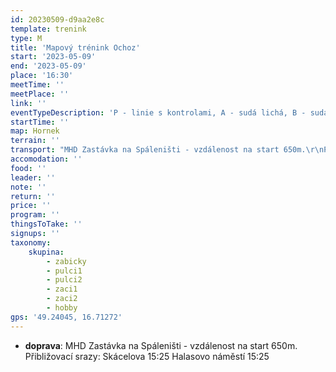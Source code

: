 ```yaml
---
id: 20230509-d9aa2e8c
template: trenink
type: M
title: 'Mapový trénink Ochoz'
start: '2023-05-09'
end: '2023-05-09'
place: '16:30'
meetTime: ''
meetPlace: ''
link: ''
eventTypeDescription: 'P - linie s kontrolami, A - sudá lichá, B - sudá lichá, C - azimuty, K - azimuty'
startTime: ''
map: Hornek
terrain: ''
transport: "MHD Zastávka na Spáleništi - vzdálenost na start 650m.\r\nPřibližovací srazy:\r\nSkácelova 15:25\r\nHalasovo náměstí 15:25"
accomodation: ''
food: ''
leader: ''
note: ''
return: ''
price: ''
program: ''
thingsToTake: ''
signups: ''
taxonomy:
    skupina:
        - zabicky
        - pulci1
        - pulci2
        - zaci1
        - zaci2
        - hobby
gps: '49.24045, 16.71272'
---
```


* **doprava**: MHD Zastávka na Spáleništi - vzdálenost na start 650m.
Přibližovací srazy:
Skácelova 15:25
Halasovo náměstí 15:25
